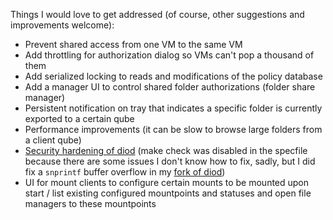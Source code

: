 Things I would love to get addressed (of course, other suggestions and improvements welcome):

* Prevent shared access from one VM to the same VM
* Add throttling for authorization dialog so VMs can't pop a thousand of them
* Add serialized locking to reads and modifications of the policy database
* Add a manager UI to control shared folder authorizations (folder share manager)
* Persistent notification on tray that indicates a specific folder is currently exported to a certain qube
* Performance improvements (it can be slow to browse large folders from a client qube)
* [Security hardening of diod](https://github.com/Rudd-O/diod) (make check was disabled in the specfile because there are some issues I don't know how to fix, sadly, but I did fix a `snprintf` buffer overflow in my [fork of diod](https://github.com/Rudd-O/diod))
* UI for mount clients to configure certain mounts to be mounted upon start / list existing configured mountpoints and statuses and open file managers to these mountpoints
